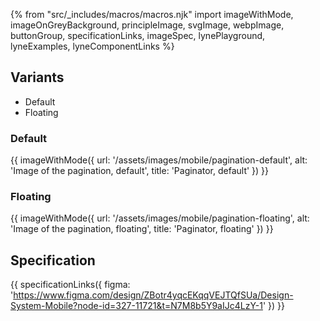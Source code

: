 {% from "src/_includes/macros/macros.njk" import imageWithMode, imageOnGreyBackground, principleImage, svgImage, webpImage, buttonGroup, specificationLinks, imageSpec, lynePlayground, lyneExamples, lyneComponentLinks %}

## Variants
*   Default
*   Floating

### Default
{{ imageWithMode({
  url: '/assets/images/mobile/pagination-default',
  alt: 'Image of the pagination, default',
  title: 'Paginator, default'
}) }}

### Floating
{{ imageWithMode({
  url: '/assets/images/mobile/pagination-floating',
  alt: 'Image of the pagination, floating',
  title: 'Paginator, floating'
}) }}

## Specification
{{ specificationLinks({
  figma: 'https://www.figma.com/design/ZBotr4yqcEKqqVEJTQfSUa/Design-System-Mobile?node-id=327-11721&t=N7M8b5Y9aIJc4LzY-1'
}) }}